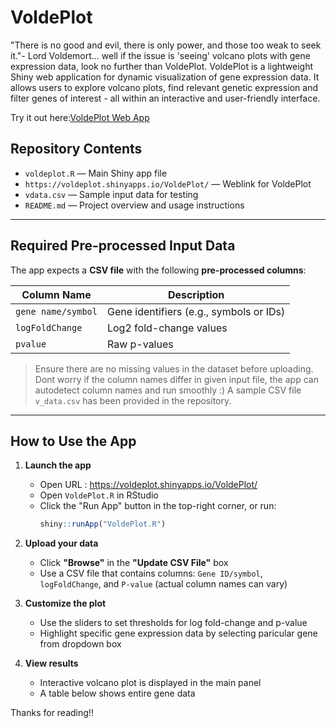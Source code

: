 # VoldePlot
"There is no good and evil, there is only power, and those too weak to seek it."- Lord Voldemort... well if the issue is 'seeing' volcano plots with gene expression data, look no further than VoldePlot.
VoldePlot is a lightweight Shiny web application for dynamic visualization of gene expression data. It allows users to explore volcano plots, find relevant genetic expression and filter genes of interest - all within an interactive and user-friendly interface.

 Try it out here:[VoldePlot Web App](https://voldeplot.shinyapps.io/VoldePlot/)


## Repository Contents

- `voldeplot.R` — Main Shiny app file
- `https://voldeplot.shinyapps.io/VoldePlot/` — Weblink for VoldePlot
- `vdata.csv` — Sample input data for testing
- `README.md` — Project overview and usage instructions


---
##  Required Pre-processed Input Data

The app expects a **CSV file** with the following **pre-processed columns**:

| Column Name     | Description                                      |
|------------------|--------------------------------------------------|
| `gene name/symbol`           | Gene identifiers (e.g., symbols or IDs)          |
| `logFoldChange`          | Log2 fold-change values                          |
| `pvalue`         | Raw p-values                                     |


>  Ensure there are no missing values in the dataset before uploading.
> Dont worry if the column names differ in given input file, the app can autodetect column names and run smoothly :)
A sample CSV file `v_data.csv` has been provided in the repository.
 ---

 ## How to Use the App

1. **Launch the app**
   
   - Open URL : https://voldeplot.shinyapps.io/VoldePlot/
   - Open `VoldePlot.R` in RStudio
   - Click the "Run App" button in the top-right corner, or run:
     ```r
     shiny::runApp("VoldePlot.R")
     ```

3. **Upload your data**
   - Click **"Browse"** in the **"Update CSV File"** box 
   - Use a CSV file that contains columns: `Gene ID/symbol`, `logFoldChange`, and `P-value` (actual column names can vary)

4. **Customize the plot**
   - Use the sliders to set thresholds for log fold-change and p-value
   - Highlight specific gene expression data by selecting paricular gene from dropdown box

5. **View results**
   - Interactive volcano plot is displayed in the main panel
   - A table below shows entire gene data
  
  Thanks for reading!!





